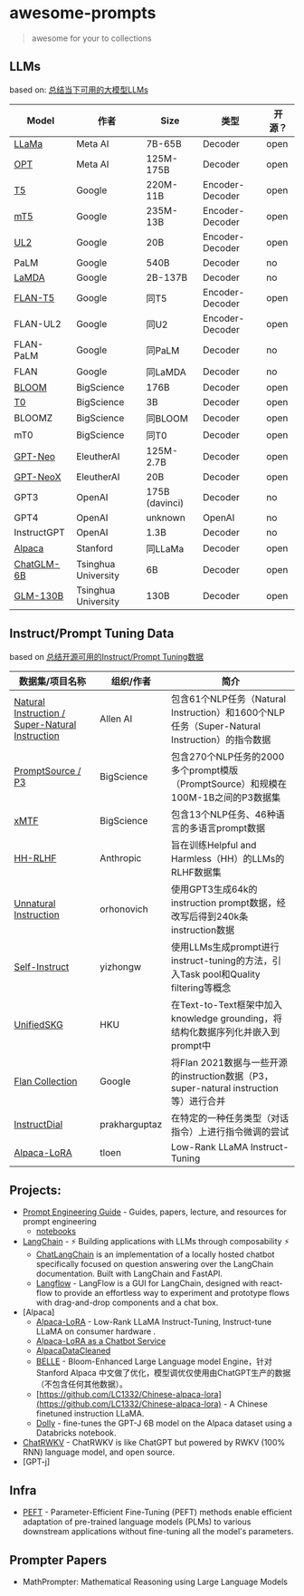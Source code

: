 # awesome-prompts

> awesome for your to collections

## LLMs

based on: [总结当下可用的大模型LLMs](https://zhuanlan.zhihu.com/p/611403556)

| Model | 作者 | Size | 类型 | 开源？ |
|-------|-------|-------|-------|-------|
| [LLaMa](https://github.com/facebookresearch/llama) | Meta AI | 7B-65B | Decoder | open |
| [OPT](https://github.com/facebookresearch/metaseq) | Meta AI | 125M-175B | Decoder | open |
| [T5](https://huggingface.co/google?sort_models=likes#models) | Google | 220M-11B | Encoder-Decoder | open |
| [mT5](https://huggingface.co/models?search=mt5) | Google | 235M-13B | Encoder-Decoder | open |
| [UL2](https://huggingface.co/google/ul2) | Google | 20B | Encoder-Decoder | open |
| PaLM | Google | 540B | Decoder | no |
| [LaMDA](https://blog.google/technology/ai/lamda/) | Google | 2B-137B | Decoder | no |
| [FLAN-T5](https://huggingface.co/google/flan-t5-large) | Google | 同T5 | Encoder-Decoder | open |
| FLAN-UL2 | Google | 同U2 | Encoder-Decoder | open |
| FLAN-PaLM | Google | 同PaLM | Decoder | no |
| FLAN | Google | 同LaMDA | Decoder | no |
| [BLOOM](https://huggingface.co/bigscience/bloom) | BigScience | 176B | Decoder | open |
| [T0](https://huggingface.co/bigscience/T0) | BigScience | 3B | Decoder | open |
| BLOOMZ | BigScience | 同BLOOM | Decoder | open |
| mT0 | BigScience | 同T0 | Decoder | open |
| [GPT-Neo](https://github.com/EleutherAI/gpt-neo) | EleutherAI | 125M-2.7B | Decoder | open |
| [GPT-NeoX](https://huggingface.co/EleutherAI/gpt-neox-20b) | EleutherAI | 20B | Decoder | open |
| GPT3 | OpenAI | 175B (davinci) | Decoder | no |
| GPT4 | OpenAI | unknown | OpenAI | no |
| InstructGPT | OpenAI | 1.3B | Decoder | no |
| [Alpaca](https://github.com/tatsu-lab/stanford_alpaca) | Stanford | 同LLaMa | Decoder | open |
| [ChatGLM-6B](https://github.com/THUDM/ChatGLM-6B) | Tsinghua University | 6B | Decoder | open |
| [GLM-130B](https://github.com/THUDM/GLM-130B) | Tsinghua University | 130B | Decoder | open |


## Instruct/Prompt Tuning Data

based on [总结开源可用的Instruct/Prompt Tuning数据](https://zhuanlan.zhihu.com/p/615277009)

| 数据集/项目名称 | 组织/作者 | 简介 |
|-------------|-------------|-------------|
| [Natural Instruction / Super-Natural Instruction](https://instructions.apps.allenai.org/) | Allen AI | 包含61个NLP任务（Natural Instruction）和1600个NLP任务（Super-Natural Instruction）的指令数据 |
| [PromptSource / P3](https://github.com/bigscience-workshop/promptsource) | BigScience | 包含270个NLP任务的2000多个prompt模版（PromptSource）和规模在100M-1B之间的P3数据集 |
| [xMTF](https://github.com/bigscience-workshop/xmtf) | BigScience | 包含13个NLP任务、46种语言的多语言prompt数据 |
| [HH-RLHF](https://huggingface.co/datasets/Anthropic/hh-rlhf) | Anthropic | 旨在训练Helpful and Harmless（HH）的LLMs的RLHF数据集 |
| [Unnatural Instruction](https://github.com/orhonovich/unnatural-instructions) | orhonovich | 使用GPT3生成64k的instruction prompt数据，经改写后得到240k条instruction数据 |
| [Self-Instruct](https://github.com/yizhongw/self-instruct) | yizhongw | 使用LLMs生成prompt进行instruct-tuning的方法，引入Task pool和Quality filtering等概念 |
| [UnifiedSKG](https://unifiedskg.com/) | HKU | 在Text-to-Text框架中加入knowledge grounding，将结构化数据序列化并嵌入到prompt中 |
| [Flan Collection](https://github.com/google-research/FLAN/tree/main/flan/v2) | Google | 将Flan 2021数据与一些开源的instruction数据（P3，super-natural instruction等）进行合并 |
| [InstructDial](https://github.com/prakharguptaz/Instructdial/tree/main/datasets) | prakharguptaz | 在特定的一种任务类型（对话指令）上进行指令微调的尝试 |
| [Alpaca-LoRA](https://github.com/tloen/alpaca-lora) | tloen |  Low-Rank LLaMA Instruct-Tuning |

## Projects:

- [Prompt Engineering Guide](https://github.com/dair-ai/Prompt-Engineering-Guide) - Guides, papers, lecture, and resources for prompt engineering 
    - [notebooks](https://github.com/dair-ai/Prompt-Engineering-Guide/tree/main/notebooks)
- [LangChain](https://github.com/hwchase17/langchain/) -  ⚡ Building applications with LLMs through composability ⚡
    - [ChatLangChain](https://github.com/hwchase17/chat-langchain) is an implementation of a locally hosted chatbot specifically focused on question answering over the LangChain documentation. Built with LangChain and FastAPI.
    - [Langflow](https://github.com/logspace-ai/langflow) - LangFlow is a GUI for LangChain, designed with react-flow to provide an effortless way to experiment and prototype flows with drag-and-drop components and a chat box.
- [Alpaca]
    - [Alpaca-LoRA](https://github.com/tloen/alpaca-lora) - Low-Rank LLaMA Instruct-Tuning,  Instruct-tune LLaMA on consumer hardware .
    - [Alpaca-LoRA as a Chatbot Service](https://github.com/deep-diver/Alpaca-LoRA-Serve)
    - [AlpacaDataCleaned](https://github.com/gururise/AlpacaDataCleaned)
    - [BELLE](https://github.com/LianjiaTech/BELLE) - Bloom-Enhanced Large Language model Engine，针对 Stanford Alpaca  中文做了优化，模型调优仅使用由ChatGPT生产的数据（不包含任何其他数据）。
    - [https://github.com/LC1332/Chinese-alpaca-lora](https://github.com/LC1332/Chinese-alpaca-lora) - A Chinese finetuned instruction LLaMA. 
    - [Dolly](https://github.com/databrickslabs/dolly) - fine-tunes the GPT-J 6B model on the Alpaca dataset using a Databricks notebook. 
- [ChatRWKV](https://github.com/BlinkDL/ChatRWKV) -  ChatRWKV is like ChatGPT but powered by RWKV (100% RNN) language model, and open source.     
- [GPT-j]

## Infra

- [PEFT](https://github.com/huggingface/peft) - Parameter-Efficient Fine-Tuning (PEFT) methods enable efficient adaptation of pre-trained language models (PLMs) to various downstream applications without fine-tuning all the model's parameters.

## Prompter Papers

- MathPrompter: Mathematical Reasoning using Large Language Models
